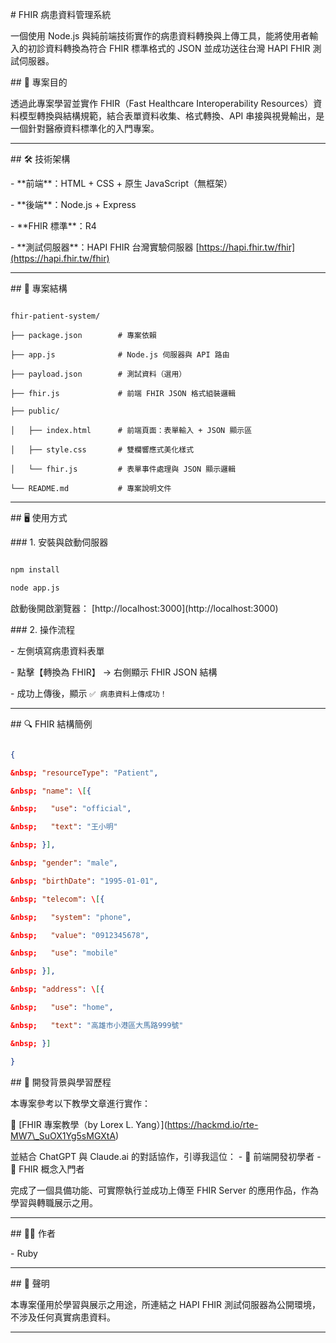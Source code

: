 \# FHIR 病患資料管理系統



一個使用 Node.js 與純前端技術實作的病患資料轉換與上傳工具，能將使用者輸入的初診資料轉換為符合 FHIR 標準格式的 JSON 並成功送往台灣 HAPI FHIR 測試伺服器。

\## 📌 專案目的

透過此專案學習並實作 FHIR（Fast Healthcare Interoperability Resources）資料模型轉換與結構規範，結合表單資料收集、格式轉換、API 串接與視覺輸出，是一個針對醫療資料標準化的入門專案。

---

\## 🛠 技術架構

\- \*\*前端\*\*：HTML + CSS + 原生 JavaScript（無框架）

\- \*\*後端\*\*：Node.js + Express

\- \*\*FHIR 標準\*\*：R4

\- \*\*測試伺服器\*\*：HAPI FHIR 台灣實驗伺服器 \[https://hapi.fhir.tw/fhir](https://hapi.fhir.tw/fhir)

---



\## 📂 專案結構



```

fhir-patient-system/

├── package.json        # 專案依賴

├── app.js              # Node.js 伺服器與 API 路由

├── payload.json        # 測試資料（選用）

├── fhir.js             # 前端 FHIR JSON 格式組裝邏輯

├── public/

│   ├── index.html      # 前端頁面：表單輸入 + JSON 顯示區

│   ├── style.css       # 雙欄響應式美化樣式

│   └── fhir.js         # 表單事件處理與 JSON 顯示邏輯

└── README.md           # 專案說明文件

```



---



\## 🖥 使用方式



\### 1. 安裝與啟動伺服器



```bash

npm install

node app.js

```



啟動後開啟瀏覽器： \[http://localhost:3000](http://localhost:3000)



\### 2. 操作流程



\- 左側填寫病患資料表單

\- 點擊【轉換為 FHIR】 → 右側顯示 FHIR JSON 結構

\- 成功上傳後，顯示 `✅ 病患資料上傳成功！`



---



\## 🔍 FHIR 結構簡例



```json

{

&nbsp; "resourceType": "Patient",

&nbsp; "name": \[{

&nbsp;   "use": "official",

&nbsp;   "text": "王小明"

&nbsp; }],

&nbsp; "gender": "male",

&nbsp; "birthDate": "1995-01-01",

&nbsp; "telecom": \[{

&nbsp;   "system": "phone",

&nbsp;   "value": "0912345678",

&nbsp;   "use": "mobile"

&nbsp; }],

&nbsp; "address": \[{

&nbsp;   "use": "home",

&nbsp;   "text": "高雄市小港區大馬路999號"

&nbsp; }]

}

```
\## 🔧 開發背景與學習歷程

本專案參考以下教學文章進行實作：

📖 \[FHIR 專案教學（by Lorex L. Yang）](https://hackmd.io/rte-MW7\_SuOX1Yg5sMGXtA)

並結合 ChatGPT 與 Claude.ai 的對話協作，引導我這位：
\- 🔰 前端開發初學者
\- 🔰 FHIR 概念入門者

完成了一個具備功能、可實際執行並成功上傳至 FHIR Server 的應用作品，作為學習與轉職展示之用。

---

\## 👩‍💻 作者

\- Ruby

---

\## 📝 聲明

本專案僅用於學習與展示之用途，所連結之 HAPI FHIR 測試伺服器為公開環境，不涉及任何真實病患資料。

---
